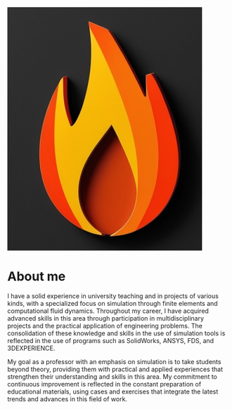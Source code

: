 <picture>
  <source media="(prefers-color-scheme: dark)" srcset="white.jpg">
  <source media="(prefers-color-scheme: light)" srcset="black.jpg">
  <img alt="default-image" src="black.jpg">
</picture>

# About me

I have a solid experience in university teaching and in projects of various kinds, with a specialized focus on simulation through finite elements and computational fluid dynamics. Throughout my career, I have acquired advanced skills in this area through participation in multidisciplinary projects and the practical application of engineering problems. The consolidation of these knowledge and skills in the use of simulation tools is reflected in the use of programs such as SolidWorks, ANSYS, FDS, and 3DEXPERIENCE.

My goal as a professor with an emphasis on simulation is to take students beyond theory, providing them with practical and applied experiences that strengthen their understanding and skills in this area. My commitment to continuous improvement is reflected in the constant preparation of educational materials, using cases and exercises that integrate the latest trends and advances in this field of work.
